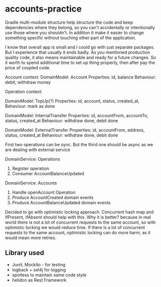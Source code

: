 # accounts-practice

Gradle multi-module structure help structure the code and keep dependencies where they belong,
so you can't accidentally or intentionally use those where you shouldn't.
In addition it make it easier to change something specific without touching other part of the application.

I know that overall app is small and I could go with just separate packages.
But I experience that usually it ends badly.
As you mentioned production quality code, it also means maintainable and ready for a future changes.
So it worth to spend additional time to set up thing properly, then after pay the price of coupled code.

Account context:
DomainModel: Account
Properties: id, balance
Behaviour: debit, withdraw money

Operation context:

DomainModel: TopUp(?)
Properties: id, account, status, created_at,
Behaviour: mark as done

DomainModel: InternalTransfer
Properties: id, accountFrom, accountTo, status, created_at
Behaviour: withdraw done, debit done

DomainModel: ExternalTransfer
Properties: id, accountFrom, address, status, created_at
Behaviour: withdraw done, debit done

First two operations can be sync. But the third one should be async as we are dealing with external service

DomainService: Operations
1. Register operation
2. Consumer AccountBalanceUpdated

DomainService: Accounts
1. Handle openAccount Operation
2. Produce AccountCreated domain events
2. Produce AccountBalanceUpdated domain events

Decided to go with optimistic locking approach. Concurrent hash map and ifPresent, ifAbsent should help with this.
Why it is better? because in real world there is not a lot of concurrent requests to the same account, so with optimistic locking we would reduce time.
If there is a lot of concurrent requests to the same account, optimistic locking can do more harm, as it would mean more retries.

## Library used
- Junit, Mockito - for testing
- logback + sel4j for logging
- spotless to maintain same code style
- helidon as Rest Framework
